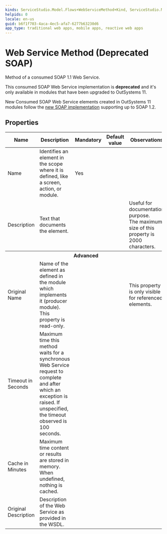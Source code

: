 ```yaml
---
kinds: ServiceStudio.Model.Flows+WebServiceMethod+Kind, ServiceStudio.Model.WebReferenceMethod+Kind
helpids: 0
locale: en-us
guid: b6f1f703-4aca-4ec5-afa7-6277b63230d6
app_type: traditional web apps, mobile apps, reactive web apps
---
```


# Web Service Method (Deprecated SOAP)

Method of a consumed SOAP 1.1 Web Service.

<div class="info" markdown="1">

This consumed SOAP Web Service implementation is **deprecated** and it's only available in modules that have been upgraded to OutSystems 11. 

New Consumed SOAP Web Service elements created in OutSystems 11 modules follow the [new SOAP implementation](<ServiceStudio.Plugin.SOAP.SOAPClient.final.md>) supporting up to SOAP 1.2.

</div>

## Properties

<table markdown="1">
<thead>
<tr>
<th>Name</th>
<th>Description</th>
<th>Mandatory</th>
<th>Default value</th>
<th>Observations</th>
</tr>
</thead>
<tbody>
<tr>
<td title="Name">Name</td>
<td>Identifies an element in the scope where it is defined, like a screen, action, or module.</td>
<td>Yes</td>
<td></td>
<td></td>
</tr>
<tr>
<td title="Description">Description</td>
<td>Text that documents the element.</td>
<td></td>
<td></td>
<td>Useful for documentation purpose.<br/>The maximum size of this property is 2000 characters.</td>
</tr>
<tr >
<th colspan="5">Advanced</th>
</tr>
<tr>
<td title="Original Name">Original Name</td>
<td>Name of the element as defined in the module which implements it (producer module). This property is read-only.</td>
<td></td>
<td></td>
<td>This property is only visible for referenced elements.</td>
</tr>
<tr>
<td title="Timeout in Seconds">Timeout in Seconds</td>
<td>Maximum time this method waits for a synchronous Web Service request to complete and after which an exception is raised. If unspecified, the timeout observed is 100 seconds.</td>
<td></td>
<td></td>
<td></td>
</tr>
<tr>
<td title="Cache in Minutes">Cache in Minutes</td>
<td>Maximum time content or results are stored in memory. When undefined, nothing is cached.</td>
<td></td>
<td></td>
<td></td>
</tr>
<tr>
<td title="Original Description">Original Description</td>
<td>Description of the Web Service as provided in the WSDL.</td>
<td></td>
<td></td>
<td></td>
</tr>
</tbody>
</table>


